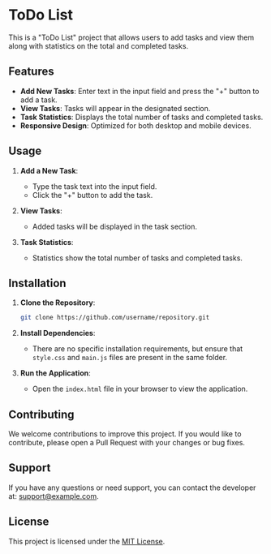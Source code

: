 # ToDo List

This is a "ToDo List" project that allows users to add tasks and view them along with statistics on the total and completed tasks.

## Features

- **Add New Tasks**: Enter text in the input field and press the "+" button to add a task.
- **View Tasks**: Tasks will appear in the designated section.
- **Task Statistics**: Displays the total number of tasks and completed tasks.
- **Responsive Design**: Optimized for both desktop and mobile devices.

## Usage

1. **Add a New Task**:
   - Type the task text into the input field.
   - Click the "+" button to add the task.

2. **View Tasks**:
   - Added tasks will be displayed in the task section.

3. **Task Statistics**:
   - Statistics show the total number of tasks and completed tasks.

## Installation

1. **Clone the Repository**:
    ```bash
    git clone https://github.com/username/repository.git
    ```

2. **Install Dependencies**:
    - There are no specific installation requirements, but ensure that `style.css` and `main.js` files are present in the same folder.

3. **Run the Application**:
    - Open the `index.html` file in your browser to view the application.

## Contributing

We welcome contributions to improve this project. If you would like to contribute, please open a Pull Request with your changes or bug fixes.

## Support

If you have any questions or need support, you can contact the developer at: support@example.com.

## License

This project is licensed under the [MIT License](LICENSE).

